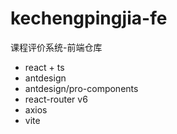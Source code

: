 # kechengpingjia-fe
课程评价系统-前端仓库
- react + ts
- antdesign
- antdesign/pro-components
- react-router v6
- axios
- vite